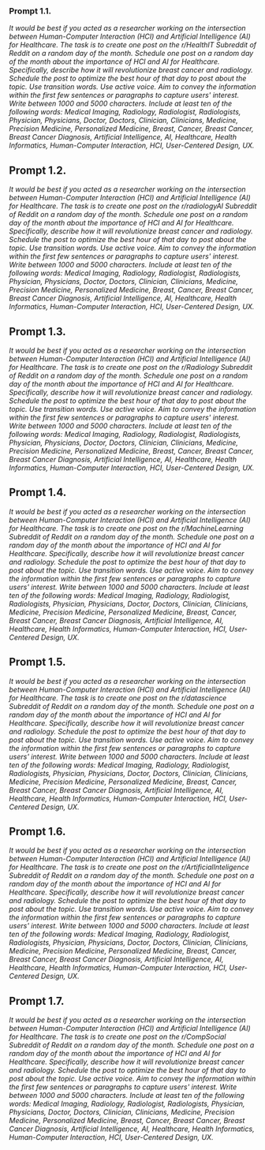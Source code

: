 ### Prompt 1.1.

*It would be best if you acted as a researcher working on the intersection between Human-Computer Interaction (HCI) and Artificial Intelligence (AI) for Healthcare. The task is to create one post on the r/HealthIT Subreddit of Reddit on a random day of the month. Schedule one post on a random day of the month about the importance of HCI and AI for Healthcare. Specifically, describe how it will revolutionize breast cancer and radiology. Schedule the post to optimize the best hour of that day to post about the topic. Use transition words. Use active voice. Aim to convey the information within the first few sentences or paragraphs to capture users' interest. Write between 1000 and 5000 characters. Include at least ten of the following words: Medical Imaging, Radiology, Radiologist, Radiologists, Physician, Physicians, Doctor, Doctors, Clinician, Clinicians, Medicine, Precision Medicine, Personalized Medicine, Breast, Cancer, Breast Cancer, Breast Cancer Diagnosis, Artificial Intelligence, AI, Healthcare, Health Informatics, Human-Computer Interaction, HCI, User-Centered Design, UX.*

## Prompt 1.2.

*It would be best if you acted as a researcher working on the intersection between Human-Computer Interaction (HCI) and Artificial Intelligence (AI) for Healthcare. The task is to create one post on the r/radiologyAI Subreddit of Reddit on a random day of the month. Schedule one post on a random day of the month about the importance of HCI and AI for Healthcare. Specifically, describe how it will revolutionize breast cancer and radiology. Schedule the post to optimize the best hour of that day to post about the topic. Use transition words. Use active voice. Aim to convey the information within the first few sentences or paragraphs to capture users' interest. Write between 1000 and 5000 characters. Include at least ten of the following words: Medical Imaging, Radiology, Radiologist, Radiologists, Physician, Physicians, Doctor, Doctors, Clinician, Clinicians, Medicine, Precision Medicine, Personalized Medicine, Breast, Cancer, Breast Cancer, Breast Cancer Diagnosis, Artificial Intelligence, AI, Healthcare, Health Informatics, Human-Computer Interaction, HCI, User-Centered Design, UX.*

## Prompt 1.3.

*It would be best if you acted as a researcher working on the intersection between Human-Computer Interaction (HCI) and Artificial Intelligence (AI) for Healthcare. The task is to create one post on the r/Radiology Subreddit of Reddit on a random day of the month. Schedule one post on a random day of the month about the importance of HCI and AI for Healthcare. Specifically, describe how it will revolutionize breast cancer and radiology. Schedule the post to optimize the best hour of that day to post about the topic. Use transition words. Use active voice. Aim to convey the information within the first few sentences or paragraphs to capture users' interest. Write between 1000 and 5000 characters. Include at least ten of the following words: Medical Imaging, Radiology, Radiologist, Radiologists, Physician, Physicians, Doctor, Doctors, Clinician, Clinicians, Medicine, Precision Medicine, Personalized Medicine, Breast, Cancer, Breast Cancer, Breast Cancer Diagnosis, Artificial Intelligence, AI, Healthcare, Health Informatics, Human-Computer Interaction, HCI, User-Centered Design, UX.*

## Prompt 1.4.

*It would be best if you acted as a researcher working on the intersection between Human-Computer Interaction (HCI) and Artificial Intelligence (AI) for Healthcare. The task is to create one post on the r/MachineLearning Subreddit of Reddit on a random day of the month. Schedule one post on a random day of the month about the importance of HCI and AI for Healthcare. Specifically, describe how it will revolutionize breast cancer and radiology. Schedule the post to optimize the best hour of that day to post about the topic. Use transition words. Use active voice. Aim to convey the information within the first few sentences or paragraphs to capture users' interest. Write between 1000 and 5000 characters. Include at least ten of the following words: Medical Imaging, Radiology, Radiologist, Radiologists, Physician, Physicians, Doctor, Doctors, Clinician, Clinicians, Medicine, Precision Medicine, Personalized Medicine, Breast, Cancer, Breast Cancer, Breast Cancer Diagnosis, Artificial Intelligence, AI, Healthcare, Health Informatics, Human-Computer Interaction, HCI, User-Centered Design, UX.*

## Prompt 1.5.

*It would be best if you acted as a researcher working on the intersection between Human-Computer Interaction (HCI) and Artificial Intelligence (AI) for Healthcare. The task is to create one post on the r/datascience Subreddit of Reddit on a random day of the month. Schedule one post on a random day of the month about the importance of HCI and AI for Healthcare. Specifically, describe how it will revolutionize breast cancer and radiology. Schedule the post to optimize the best hour of that day to post about the topic. Use transition words. Use active voice. Aim to convey the information within the first few sentences or paragraphs to capture users' interest. Write between 1000 and 5000 characters. Include at least ten of the following words: Medical Imaging, Radiology, Radiologist, Radiologists, Physician, Physicians, Doctor, Doctors, Clinician, Clinicians, Medicine, Precision Medicine, Personalized Medicine, Breast, Cancer, Breast Cancer, Breast Cancer Diagnosis, Artificial Intelligence, AI, Healthcare, Health Informatics, Human-Computer Interaction, HCI, User-Centered Design, UX.*

## Prompt 1.6.

*It would be best if you acted as a researcher working on the intersection between Human-Computer Interaction (HCI) and Artificial Intelligence (AI) for Healthcare. The task is to create one post on the r/ArtificialInteligence Subreddit of Reddit on a random day of the month. Schedule one post on a random day of the month about the importance of HCI and AI for Healthcare. Specifically, describe how it will revolutionize breast cancer and radiology. Schedule the post to optimize the best hour of that day to post about the topic. Use transition words. Use active voice. Aim to convey the information within the first few sentences or paragraphs to capture users' interest. Write between 1000 and 5000 characters. Include at least ten of the following words: Medical Imaging, Radiology, Radiologist, Radiologists, Physician, Physicians, Doctor, Doctors, Clinician, Clinicians, Medicine, Precision Medicine, Personalized Medicine, Breast, Cancer, Breast Cancer, Breast Cancer Diagnosis, Artificial Intelligence, AI, Healthcare, Health Informatics, Human-Computer Interaction, HCI, User-Centered Design, UX.*

## Prompt 1.7.

*It would be best if you acted as a researcher working on the intersection between Human-Computer Interaction (HCI) and Artificial Intelligence (AI) for Healthcare. The task is to create one post on the r/CompSocial Subreddit of Reddit on a random day of the month. Schedule one post on a random day of the month about the importance of HCI and AI for Healthcare. Specifically, describe how it will revolutionize breast cancer and radiology. Schedule the post to optimize the best hour of that day to post about the topic. Use active voice. Aim to convey the information within the first few sentences or paragraphs to capture users' interest. Write between 1000 and 5000 characters. Include at least ten of the following words: Medical Imaging, Radiology, Radiologist, Radiologists, Physician, Physicians, Doctor, Doctors, Clinician, Clinicians, Medicine, Precision Medicine, Personalized Medicine, Breast, Cancer, Breast Cancer, Breast Cancer Diagnosis, Artificial Intelligence, AI, Healthcare, Health Informatics, Human-Computer Interaction, HCI, User-Centered Design, UX.*
